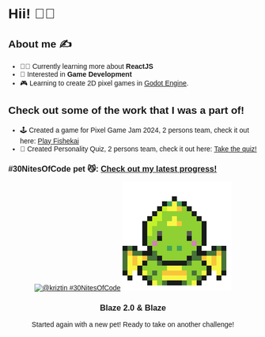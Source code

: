 <div style="font-family: 'Montserrat', sans-serif;">
<h1> Hii! 👾👋 </h1>

## About me ✍️

- 👩‍💻 Currently learning more about **ReactJS**
- 👾 Interested in **Game Development**
- 🎮 Learning to create 2D pixel games in [Godot Engine](https://godotengine.org/).


## Check out some of the work that I was a part of!
- 🕹️ Created a game for Pixel Game Jam 2024, 2 persons team, check it out here: [Play Fishekai](https://itch.io/jam/-pixel-game-jam-2024/rate/2720757)
- 📝 Created Personality Quiz, 2 persons team, check it out here: [Take the quiz!](https://github.com/Natasha-Nguyen/CodexAprilChallenge2024)

<!-- ## Languages and Tools

WIP -->

### #30NitesOfCode pet 😼: [Check out my latest progress!](https://www.codedex.io/@kriztin/30-nites-of-code)

<div align="center">

<a href="https://www.codedex.io/@kriztin/30-nites-of-code?pet=xTZrE0WMeweLVsdqqnRF">![@kriztin #30NitesOfCode](https://www.codedex.io/api/petStatus?user=kriztin)</a>
<a href="https://www.codedex.io/@kriztin/30-nites-of-code?pet=yEZUi7VFpo5ymIqK49vO"><img src="./evolved-happy-dinosaur.gif"></a>

<h3>Blaze 2.0 & Blaze</h3>
<p>Started again with a new pet! Ready to take on another challenge!</p>
</div>
</div>
